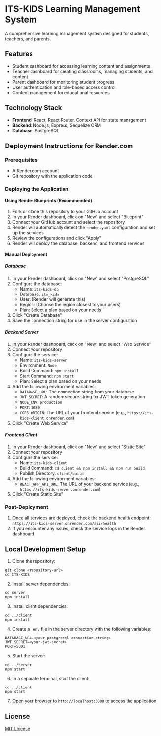 # ITS-KIDS Learning Management System

A comprehensive learning management system designed for students, teachers, and parents.

## Features

- Student dashboard for accessing learning content and assignments
- Teacher dashboard for creating classrooms, managing students, and content
- Parent dashboard for monitoring student progress
- User authentication and role-based access control
- Content management for educational resources

## Technology Stack

- **Frontend**: React, React Router, Context API for state management
- **Backend**: Node.js, Express, Sequelize ORM
- **Database**: PostgreSQL

## Deployment Instructions for Render.com

### Prerequisites

- A Render.com account
- Git repository with the application code

### Deploying the Application

#### Using Render Blueprints (Recommended)

1. Fork or clone this repository to your GitHub account
2. In your Render dashboard, click on "New" and select "Blueprint"
3. Connect your GitHub account and select the repository
4. Render will automatically detect the `render.yaml` configuration and set up the services
5. Review the configurations and click "Apply"
6. Render will deploy the database, backend, and frontend services

#### Manual Deployment

##### Database

1. In your Render dashboard, click on "New" and select "PostgreSQL"
2. Configure the database:
   - Name: `its-kids-db`
   - Database: `its_kids`
   - User: (Render will generate this)
   - Region: (Choose the region closest to your users)
   - Plan: Select a plan based on your needs
3. Click "Create Database"
4. Save the connection string for use in the server configuration

##### Backend Server

1. In your Render dashboard, click on "New" and select "Web Service"
2. Connect your repository
3. Configure the service:
   - Name: `its-kids-server`
   - Environment: `Node`
   - Build Command: `npm install`
   - Start Command: `npm start`
   - Plan: Select a plan based on your needs
4. Add the following environment variables:
   - `DATABASE_URL`: The connection string from your database
   - `JWT_SECRET`: A random secure string for JWT token generation
   - `NODE_ENV`: `production`
   - `PORT`: `8080`
   - `CORS_ORIGIN`: The URL of your frontend service (e.g., `https://its-kids-client.onrender.com`)
5. Click "Create Web Service"

##### Frontend Client

1. In your Render dashboard, click on "New" and select "Static Site"
2. Connect your repository
3. Configure the service:
   - Name: `its-kids-client`
   - Build Command: `cd client && npm install && npm run build`
   - Publish Directory: `client/build`
4. Add the following environment variables:
   - `REACT_APP_API_URL`: The URL of your backend service (e.g., `https://its-kids-server.onrender.com`)
5. Click "Create Static Site"

### Post-Deployment

1. Once all services are deployed, check the backend health endpoint: `https://its-kids-server.onrender.com/api/health`
2. If you encounter any issues, check the service logs in the Render dashboard

## Local Development Setup

1. Clone the repository:
```
git clone <repository-url>
cd ITS-KIDS
```

2. Install server dependencies:
```
cd server
npm install
```

3. Install client dependencies:
```
cd ../client
npm install
```

4. Create a `.env` file in the server directory with the following variables:
```
DATABASE_URL=<your-postgresql-connection-string>
JWT_SECRET=<your-jwt-secret>
PORT=5001
```

5. Start the server:
```
cd ../server
npm start
```

6. In a separate terminal, start the client:
```
cd ../client
npm start
```

7. Open your browser to `http://localhost:3000` to access the application

## License

[MIT License](LICENSE)